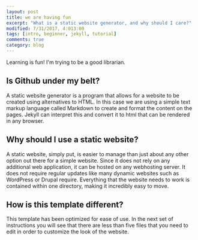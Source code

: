 ```yaml
---
layout: post
title: we are having fun
excerpt: "What is a static website generator, and why should I care?"
modified: 7/31/2017, 4:013:00
tags: [intro, beginner, jekyll, tutorial]
comments: true
category: blog
---
```


Learning is fun! I'm trying to be a good librarian.

## Is Github under my belt?
A static website generator is a program that allows for a website to be created using alternatives to HTML. In this case we are using a simple text markup language called Markdown to create and format the content on the pages. Jekyll can interpret this and convert it to html that can be rendered in any browser.

## Why should I use a static website?
A static website, simply put, is easier to manage than just about any other option out there for a simple website. Since it does not rely on any additional web application, it can be hosted on any webhosting server. It does not require regular updates like many dynamic websites such as WordPress or Drupal require. Everything that the website needs to work is contained within one directory, making it incredibly easy to move.

## How is this template different?
This template has been optimized for ease of use. In the next set of instructions you will see that there are less than five files that you need to edit in order to customize the look of the website.
